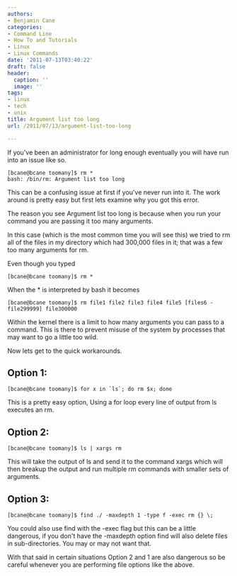 ```yaml
---
authors:
- Benjamin Cane
categories:
- Command Line
- How To and Tutorials
- Linux
- Linux Commands
date: '2011-07-13T03:40:22'
draft: false
header:
  caption: ''
  image: ''
tags:
- linux
- tech
- unix
title: Argument list too long
url: /2011/07/13/argument-list-too-long

---
```


If you've been an administrator for long enough eventually you will have run into an issue like so.

    [bcane@bcane toomany]$ rm *  
    bash: /bin/rm: Argument list too long

This can be a confusing issue at first if you've never run into it. The work around is pretty easy but first lets examine why you got this error.

The reason you see Argument list too long is because when you run your command you are passing it too many arguments.

In this case (which is the most common time you will see this) we tried to rm all of the files in my directory which had 300,000 files in it; that was a few too many arguments for rm.

Even though you typed

    [bcane@bcane toomany]$ rm *

When the * is interpreted by bash it becomes

    [bcane@bcane toomany]$ rm file1 file2 file3 file4 file5 [files6 - file299999] file300000

Within the kernel there is a limit to how many arguments you can pass to a command. This is there to prevent misuse of the system by processes that may want to go a little too wild.

Now lets get to the quick workarounds.

## Option 1:

    [bcane@bcane toomany]$ for x in `ls`; do rm $x; done

This is a pretty easy option, Using a for loop every line of output from ls executes an rm.

## Option 2:

    [bcane@bcane toomany]$ ls | xargs rm

This will take the output of ls and send it to the command xargs which will then breakup the output and run multiple rm commands with smaller sets of arguments.

## Option 3:

    [bcane@bcane toomany]$ find ./ -maxdepth 1 -type f -exec rm {} \;

You could also use find with the -exec flag but this can be a little dangerous, if you don't have the -maxdepth option find will also delete files in sub-directories. You may or may not want that.

With that said in certain situations Option 2 and 1 are also dangerous so be careful whenever you are performing file options like the above.

